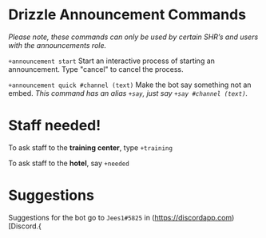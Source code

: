 # Drizzle Announcement Commands
*Please note, these commands can only be used by certain SHR’s and users with the announcements role.*


`+announcement start` Start an interactive process of starting an announcement. Type "cancel" to cancel the process.


`+announcement quick #channel (text)` Make the bot say something not an embed. *This command has an alias `+say`, just say `+say #channel (text)`.*

# Staff needed!

To ask staff to the **training center**, type `+training`

To ask staff to the **hotel**, say `+needed`


# Suggestions

Suggestions for the bot go to `Jees1#5825` in (https://discordapp.com) [Discord.{
